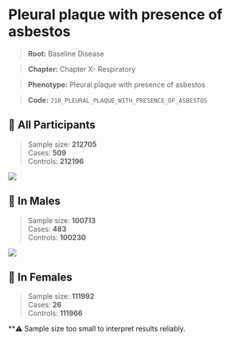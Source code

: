 # Pleural plaque with presence of asbestos

> **Root:** Baseline Disease  

> **Chapter:** Chapter X- Respiratory  

> **Phenotype:** Pleural plaque with presence of asbestos  

> **Code:** `J10_PLEURAL_PLAQUE_WITH_PRESENCE_OF_ASBESTOS`

## 🧪 All Participants  
> Sample size: **212705**  
> Cases: **509**  
> Controls: **212196**
<img src="/Disease/Figures/ALL/Incidence/J10_PLEURAL_PLAQUE_WITH_PRESENCE_OF_ASBESTOS.png"/>
<CsvTable src="/Disease_Data/ALL/Incidence/COX_J10_PLEURAL_PLAQUE_WITH_PRESENCE_OF_ASBESTOS.csv" label="🔍 View full results" />

## 👨 In Males  
> Sample size: **100713**  
> Cases: **483**  
> Controls: **100230**
<img src="/Disease/Figures/Male/Incidence/J10_PLEURAL_PLAQUE_WITH_PRESENCE_OF_ASBESTOS.png"/>
<CsvTable src="/Disease_Data/Male/Incidence/COX_J10_PLEURAL_PLAQUE_WITH_PRESENCE_OF_ASBESTOS.csv" label="🔍 View full results" />

## 👩 In Females  
> Sample size: **111992**  
> Cases: **26**  
> Controls: **111966**

**⚠️ Sample size too small to interpret results reliably.

